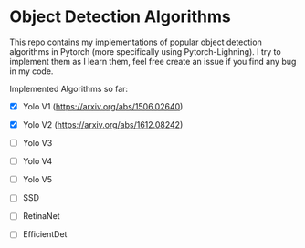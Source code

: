 # Object Detection Algorithms
This repo contains my implementations of popular object detection algorithms in Pytorch (more specifically using Pytorch-Lighning).
I try to implement them as I learn them, feel free create an issue if you find any bug in my code.

Implemented Algorithms so far:
- [X] Yolo V1 (https://arxiv.org/abs/1506.02640)
- [X] Yolo V2 (https://arxiv.org/abs/1612.08242)
- [ ] Yolo V3
- [ ] Yolo V4
- [ ] Yolo V5
- [ ] SSD
- [ ] RetinaNet
- [ ] EfficientDet

